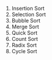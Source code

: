 1. Insertion Sort
2. Selection Sort
3. Bubble Sort
4. Merge Sort
5. Quick Sort
6. Count Sort
7. Radix Sort
8. Cycle Sort
